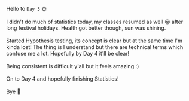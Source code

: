 Hello to ```Day 3``` 🌞
<br><br>
I didn't do much of statistics today, my classes resumed as well 😢 after long festival holidays. Health got better though, sun was shining.
<br><br>
Started Hypothesis testing, its concept is clear but at the same time I'm kinda lost! The thing is I understand but there are technical terms which confuse me a lot. Hopefully by Day 4 it'll be clear!
<br><br>
Being consistent is difficult y'all but it feels amazing :)
<br><br>
On to Day 4 and hopefully finishing Statistics!
<br><br>
Bye 👋
